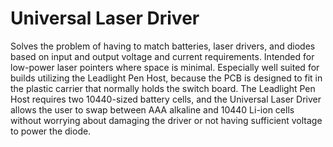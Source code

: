 # Universal Laser Driver
Solves the problem of having to match batteries, laser drivers, and diodes based on input and output voltage and current requirements. Intended for low-power laser pointers where space is minimal. Especially well suited for builds utilizing the Leadlight Pen Host, because the PCB is designed to fit in the plastic carrier that normally holds the switch board. The Leadlight Pen Host requires two 10440-sized battery cells, and the Universal Laser Driver allows the user to swap between AAA alkaline and 10440 Li-ion cells without worrying about damaging the driver or not having sufficient voltage to power the diode.
